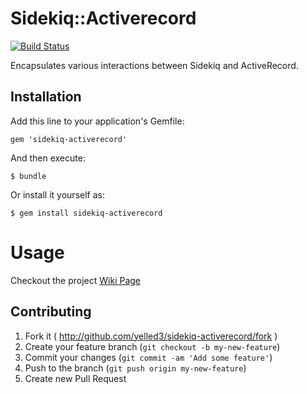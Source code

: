 # Sidekiq::Activerecord
[![Build Status](https://travis-ci.org/sidekiq-orm/sidekiq-activerecord.svg?branch=master)](https://travis-ci.org/sidekiq-orm/sidekiq-activerecord)

Encapsulates various interactions between Sidekiq and ActiveRecord.

## Installation

Add this line to your application's Gemfile:

    gem 'sidekiq-activerecord'

And then execute:

    $ bundle

Or install it yourself as:

    $ gem install sidekiq-activerecord

# Usage
Checkout the project [Wiki Page](https://github.com/sidekiq-orm/sidekiq-activerecord/wiki)


## Contributing

1. Fork it ( http://github.com/yelled3/sidekiq-activerecord/fork )
2. Create your feature branch (`git checkout -b my-new-feature`)
3. Commit your changes (`git commit -am 'Add some feature'`)
4. Push to the branch (`git push origin my-new-feature`)
5. Create new Pull Request
